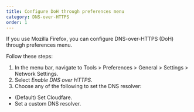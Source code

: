 ```yaml
---
title: Configure DoH through preferences menu
category: DNS-over-HTTPS
order: 1
---
```


If you use Mozilla Firefox, you can configure DNS-over-HTTPS (DoH) through preferences menu.

Follow these steps:

1. In the menu bar, navigate to Tools > Preferences > General > Settings > Network Settings.
2. Select *Enable DNS over HTTPS*.
3. Choose any of the following to set the DNS resolver:
- (Default) Set Cloudfare.
- Set a custom DNS resolver.

